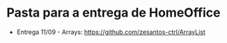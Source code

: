 # Pasta para a entrega de HomeOffice 
- Entrega 11/09 - Arrays: https://github.com/zesantos-ctrl/ArrayList
